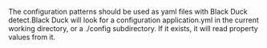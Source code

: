 The configuration patterns should be used as yaml files with Black Duck detect.Black Duck will look for a configuration application.yml in the current working directory, or a ./config subdirectory. If it exists, it will read property values from it.
